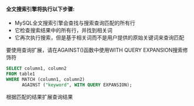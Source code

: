 #### 全文搜索引擎将执行以下步骤:
- MySQL全文搜索引擎会查找与搜索查询匹配的所有行
- 它检查搜索结果中的所有行，并找到相关词
- 它再次执行搜索，但是基于相关词而不是用户提供的原始关键词来查询匹配


要使用查询扩展，请在AGAINST()函数中使用WITH QUERY EXPANSION搜索修饰符
```sql
SELECT column1, column2
FROM table1
WHERE MATCH (column1, column2)
      AGAINST ("keyword", WITH QUERY EXPANSION);
```

根据匹配的结果扩展查询结果
